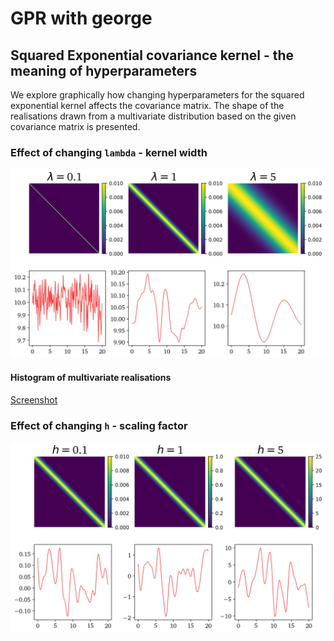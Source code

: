 # GPR with george

## Squared Exponential covariance kernel - the meaning of hyperparameters

We explore graphically how changing hyperparameters for the squared exponential kernel affects the covariance matrix. The shape of the realisations drawn from a multivariate distribution based on the given covariance matrix is presented.

### Effect of changing `lambda` - kernel width

![Screenshot](cov-Kernel-SE-changing-lambda.png)

#### Histogram of multivariate realisations

[Screenshot](realisation-Histogram.png)

### Effect of changing `h` - scaling factor

![Screenshot](cov-Kernel-SE-changing-h.png)
